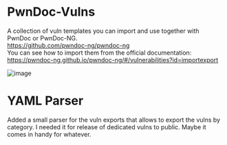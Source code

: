 # PwnDoc-Vulns

A collection of vuln templates you can import and use together with PwnDoc or PwnDoc-NG.  
https://github.com/pwndoc-ng/pwndoc-ng  
You can see how to import them from the official documentation: https://pwndoc-ng.github.io/pwndoc-ng/#/vulnerabilities?id=importexport  

![image](https://github.com/LuemmelSec/PwnDoc-Vulns/assets/58529760/9b1a43fd-56fb-4d2f-bb76-70aa1d84881e)

# YAML Parser  
Added a small parser for the vuln exports that allows to export the vulns by category. I needed it for release of dedicated vulns to public. Maybe it comes in handy for whatever.
